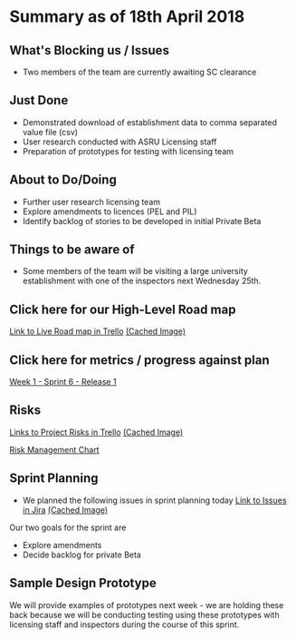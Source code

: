 # Summary as of 18th April 2018 
## What's Blocking us / Issues
* Two members of the team are currently awaiting SC clearance

## Just Done
* Demonstrated download of establishment data to comma separated value file (csv)
* User research conducted with ASRU Licensing staff
* Preparation of prototypes for testing with licensing team

## About to Do/Doing
* Further user research licensing team
* Explore amendments to licences (PEL and PIL)
* Identify backlog of stories to be developed in initial Private Beta

## Things to be aware of
*  Some members of the team will be visiting a large university establishment with one of the inspectors next Wednesday 25th.

## Click here for our High-Level Road map
[Link to Live Road map in Trello](https://trello.com/b/gDQdE01u/asl-roadmap)    [\(Cached Image\)](graphs/ASLRoadMap18042018.jpg)

## Click here for metrics / progress against plan
[Week 1 - Sprint 6 - Release 1](graphs/progress18042018.png)

## Risks
[Links to Project Risks in Trello](https://trello.com/b/VuFuCL7t/risk-register-and-kpis-asl-delivery)    [\(Cached Image\)](graphs/ASLRiskRegister18042018.jpg)

[Risk Management Chart](graphs/risk18042018.png)

## Sprint Planning
* We planned the following issues in sprint planning today [Link to Issues in Jira](https://jira.digital.homeoffice.gov.uk/secure/RapidBoard.jspa?rapidView=261)    [\(Cached Image\)](graphs/sprint18042018.png)

Our two goals for the sprint are
* Explore amendments
* Decide backlog for private Beta

## Sample Design Prototype
We will provide examples of prototypes next week - we are holding these back because we will be conducting testing using these prototypes with licensing staff and inspectors during the course of this sprint.

